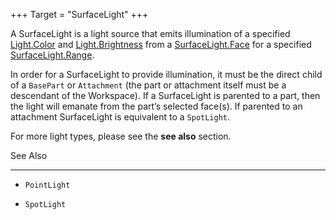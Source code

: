 +++
Target = "SurfaceLight"
+++

A SurfaceLight is a light source that emits illumination of a specified [Light.Color](https://developer.roblox.com/api-reference/property/Light/Color) and [Light.Brightness](https://developer.roblox.com/api-reference/property/Light/Brightness) from a [SurfaceLight.Face](https://developer.roblox.com/api-reference/property/SurfaceLight/Face) for a specified [SurfaceLight.Range](https://developer.roblox.com/api-reference/property/SurfaceLight/Range).In order for a SurfaceLight to provide illumination, it must be the direct child of a `BasePart` or `Attachment` (the part or attachment itself must be a descendant of the Workspace). If a SurfaceLight is parented to a part, then the light will emanate from the part’s selected face(s). If parented to an attachment SurfaceLight is equivalent to a `SpotLight`.For more light types, please see the **see also** section.See Also---------- - `PointLight` - `SpotLight`